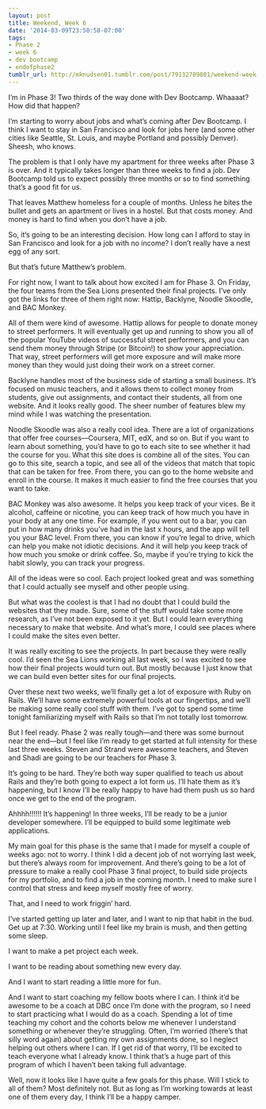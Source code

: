 ```yaml
---
layout: post
title: Weekend, Week 6
date: '2014-03-09T23:50:58-07:00'
tags:
- Phase 2
- week 6
- dev bootcamp
- endofphase2
tumblr_url: http://mknudsen01.tumblr.com/post/79132709801/weekend-week-6
---
```

I’m in Phase 3! Two thirds of the way done with Dev Bootcamp. Whaaaat? How did that happen?

I’m starting to worry about jobs and what’s coming after Dev Bootcamp. I think I want to stay in San Francisco and look for jobs here (and some other cities like Seattle, St. Louis, and maybe Portland and possibly Denver). Sheesh, who knows.

The problem is that I only have my apartment for three weeks after Phase 3 is over. And it typically takes longer than three weeks to find a job. Dev Bootcamp told us to expect possibly three months or so to find something that’s a good fit for us.

That leaves Matthew homeless for a couple of months. Unless he bites the bullet and gets an apartment or lives in a hostel. But that costs money. And money is hard to find when you don’t have a job.

So, it’s going to be an interesting decision. How long can I afford to stay in San Francisco and look for a job with no income? I don’t really have a nest egg of any sort.

But that’s future Matthew’s problem.

For right now, I want to talk about how excited I am for Phase 3. On Friday, the four teams from the Sea Lions presented their final projects. I’ve only got the links for three of them right now: Hattip, Backlyne, Noodle Skoodle, and BAC Monkey.

All of them were kind of awesome. Hattip allows for people to donate money to street performers. It will eventually get up and running to show you all of the popular YouTube videos of successful street performers, and you can send them money through Stripe (or Bitcoin!) to show your appreciation. That way, street performers will get more exposure and will make more money than they would just doing their work on a street corner.

Backlyne handles most of the business side of starting a small business. It’s focused on music teachers, and it allows them to collect money from students, give out assignments, and contact their students, all from one website. And it looks really good. The sheer number of features blew my mind while I was watching the presentation.

Noodle Skoodle was also a really cool idea. There are a lot of organizations that offer free courses—Coursera, MIT, edX, and so on. But if you want to learn about something, you’d have to go to each site to see whether it had the course for you. What this site does is combine all of the sites. You can go to this site, search a topic, and see all of the videos that match that topic that can be taken for free. From there, you can go to the home website and enroll in the course. It makes it much easier to find the free courses that you want to take.

BAC Monkey was also awesome. It helps you keep track of your vices. Be it alcohol, caffeine or nicotine, you can keep track of how much you have in your body at any one time. For example, if you went out to a bar, you can put in how many drinks you’ve had in the last x hours, and the app will tell you your BAC level. From there, you can know if you’re legal to drive, which can help you make not idiotic decisions. And it will help you keep track of how much you smoke or drink coffee. So, maybe if you’re trying to kick the habit slowly, you can track your progress.

All of the ideas were so cool. Each project looked great and was something that I could actually see myself and other people using.

But what was the coolest is that I had no doubt that I could build the websites that they made. Sure, some of the stuff would take some more research, as I’ve not been exposed to it yet. But I could learn everything necessary to make that website. And what’s more, I could see places where I could make the sites even better.

It was really exciting to see the projects. In part because they were really cool. I’d seen the Sea Lions working all last week, so I was excited to see how their final projects would turn out. But mostly because I just know that we can build even better sites for our final projects.

Over these next two weeks, we’ll finally get a lot of exposure with Ruby on Rails. We’ll have some extremely powerful tools at our fingertips, and we’ll be making some really cool stuff with them. I’ve got to spend some time tonight familiarizing myself with Rails so that I’m not totally lost tomorrow.

But I feel ready. Phase 2 was really tough—and there was some burnout near the end—but I feel like I’m ready to get started at full intensity for these last three weeks. Steven and Strand were awesome teachers, and Steven and Shadi are going to be our teachers for Phase 3.

It’s going to be hard. They’re both way super qualified to teach us about Rails and they’re both going to expect a lot form us. I’ll hate them as it’s happening, but I know I’ll be really happy to have had them push us so hard once we get to the end of the program.

Ahhhh!!!!!! It’s happening! In three weeks, I’ll be ready to be a junior developer somewhere. I’ll be equipped to build some legitimate web applications.

My main goal for this phase is the same that I made for myself a couple of weeks ago: not to worry. I think I did a decent job of not worrying last week, but there’s always room for improvement. And there’s going to be a lot of pressure to make a really cool Phase 3 final project, to build side projects for my portfolio, and to find a job in the coming month. I need to make sure I control that stress and keep myself mostly free of worry.

That, and I need to work friggin’ hard.

I’ve started getting up later and later, and I want to nip that habit in the bud. Get up at 7:30. Working until I feel like my brain is mush, and then getting some sleep.

I want to make a pet project each week.

I want to be reading about something new every day.

And I want to start reading a little more for fun.

And I want to start coaching my fellow boots where I can. I think it’d be awesome to be a coach at DBC once I’m done with the program, so I need to start practicing what I would do as a coach. Spending a lot of time teaching my cohort and the cohorts below me whenever I understand something or whenever they’re struggling. Often, I’m worried (there’s that silly word again) about getting my own assignments done, so I neglect helping out others where I can. If I get rid of that worry, I’ll be excited to teach everyone what I already know. I think that’s a huge part of this program of which I haven’t been taking full advantage.

Well, now it looks like I have quite a few goals for this phase. Will I stick to all of them? Most definitely not. But as long as I’m working towards at least one of them every day, I think I’ll be a happy camper.
